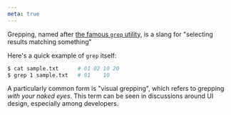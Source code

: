 ```yaml
---
meta: true
---
```


Grepping, named after [the famous `grep` utility](https://en.wikipedia.org/wiki/Grep), is a slang for "selecting results matching something"

Here's a quick example of `grep` itself:

```sh
$ cat sample.txt      # 01 02 10 20
$ grep 1 sample.txt   # 01    10
```

A particularly common form is "visual grepping", which refers to grepping _with your naked eyes_. This term can be seen in discussions around UI design, especially among developers.
